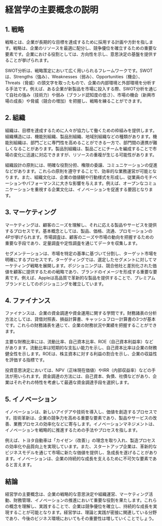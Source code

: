 # 経営学の主要概念の説明

## 1. 戦略

戦略とは、企業が長期的な目標を達成するために採用する計画や方針を指します。戦略は、企業のリソースを最適に配分し、競争優位を確立するための重要な要素です。企業における役割としては、方向性を示し、意思決定の基盤を提供することが挙げられます。

SWOT分析は、戦略策定において広く用いられるフレームワークです。SWOTは、Strengths（強み）、Weaknesses（弱み）、Opportunities（機会）、Threats（脅威）の頭文字を取ったもので、企業の内部環境と外部環境を分析する手法です。例えば、ある企業が新製品を市場に投入する際、SWOT分析を通じて自社の強み（技術力）や弱み（ブランド認知度の低さ）、市場の機会（新興市場の成長）や脅威（競合の増加）を把握し、戦略を練ることができます。

## 2. 組織

組織は、目標を達成するために人々が協力して働くための枠組みを提供します。組織構造には、機能別組織、製品別組織、地域別組織などの種類があります。機能別組織は、部門ごとに専門性を高めることができる一方で、部門間の連携が難しくなることがあります。製品別組織は、製品ごとにチームを編成することで市場の変化に迅速に対応できますが、リソースの重複が生じる可能性があります。

組織設計の原則には、明確な役割分担、権限の委譲、コミュニケーションの促進などがあります。これらの原則を遵守することで、効率的な業務運営が可能となります。また、組織文化は、企業の価値観や行動様式を形成し、従業員のモチベーションやパフォーマンスに大きな影響を与えます。例えば、オープンなコミュニケーションを重視する企業文化は、イノベーションを促進する要因となります。

## 3. マーケティング

マーケティングは、顧客のニーズを理解し、それに応える製品やサービスを提供するプロセスです。基本概念としては、製品、価格、流通、プロモーションの4Pが挙げられます。市場調査は、顧客のニーズや市場の動向を把握するための重要な手段であり、定量調査や定性調査を通じてデータを収集します。

セグメンテーションは、市場を特定の基準に基づいて分割し、ターゲット市場を明確にするプロセスです。ターゲティングでは、選定したセグメントに対してマーケティング戦略を展開します。ポジショニングは、競合他社と差別化された価値を顧客に提供するための戦略であり、ブランドのイメージを形成する重要な要素です。例えば、Appleは高品質で革新的な製品を提供することで、プレミアムブランドとしてのポジショニングを確立しています。

## 4. ファイナンス

ファイナンスは、企業の資金調達や資金運用に関する学問です。財務諸表の分析方法としては、貸借対照表、損益計算書、キャッシュフロー計算書の3つが基本です。これらの財務諸表を通じて、企業の財務状況や業績を把握することができます。

主要な財務比率には、流動比率、自己資本比率、ROE（自己資本利益率）などがあります。流動比率は短期的な支払い能力を示し、自己資本比率は企業の財務健全性を示します。ROEは、株主資本に対する利益の割合を示し、企業の収益性を評価する指標です。

投資意思決定においては、NPV（正味現在価値）やIRR（内部収益率）などの手法が用いられます。資金調達の方法には、自己資本、負債、社債などがあり、企業はそれぞれの特性を考慮して最適な資金調達手段を選択します。

## 5. イノベーション

イノベーションは、新しいアイデアや技術を導入し、価値を創造するプロセスです。技術革新は、企業の競争力を高める重要な要素であり、製品やサービスの改善、業務プロセスの効率化などに寄与します。イノベーションマネジメントは、イノベーションを戦略的に推進するための手法やプロセスを指します。

例えば、トヨタ自動車は「カイゼン（改善）」の理念を取り入れ、製造プロセスの効率化や品質向上を実現しています。また、スタートアップ企業は、革新的なビジネスモデルを通じて市場に新たな価値を提供し、急成長を遂げることがあります。イノベーションは、企業の持続的な成長を支えるために不可欠な要素であると言えます。

## 結論

経営学の主要概念は、企業の戦略的な意思決定や組織運営、マーケティング活動、財務管理、イノベーションの推進において重要な役割を果たします。これらの概念を理解し、実践することで、企業は競争優位を確立し、持続的な成長を実現することが可能となります。経営学は、理論と実践が密接に関連している分野であり、今後のビジネス環境においてもその重要性は増していくことでしょう。